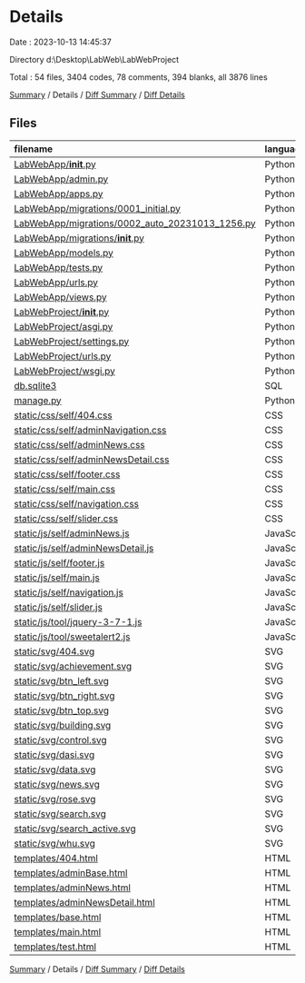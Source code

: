 # Details

Date : 2023-10-13 14:45:37

Directory d:\\Desktop\\LabWeb\\LabWebProject

Total : 54 files,  3404 codes, 78 comments, 394 blanks, all 3876 lines

[Summary](results.md) / Details / [Diff Summary](diff.md) / [Diff Details](diff-details.md)

## Files
| filename | language | code | comment | blank | total |
| :--- | :--- | ---: | ---: | ---: | ---: |
| [LabWebApp/__init__.py](/LabWebApp/__init__.py) | Python | 0 | 0 | 1 | 1 |
| [LabWebApp/admin.py](/LabWebApp/admin.py) | Python | 3 | 0 | 3 | 6 |
| [LabWebApp/apps.py](/LabWebApp/apps.py) | Python | 4 | 0 | 3 | 7 |
| [LabWebApp/migrations/0001_initial.py](/LabWebApp/migrations/0001_initial.py) | Python | 55 | 1 | 7 | 63 |
| [LabWebApp/migrations/0002_auto_20231013_1256.py](/LabWebApp/migrations/0002_auto_20231013_1256.py) | Python | 17 | 1 | 6 | 24 |
| [LabWebApp/migrations/__init__.py](/LabWebApp/migrations/__init__.py) | Python | 0 | 0 | 1 | 1 |
| [LabWebApp/models.py](/LabWebApp/models.py) | Python | 37 | 0 | 6 | 43 |
| [LabWebApp/tests.py](/LabWebApp/tests.py) | Python | 1 | 1 | 2 | 4 |
| [LabWebApp/urls.py](/LabWebApp/urls.py) | Python | 12 | 0 | 2 | 14 |
| [LabWebApp/views.py](/LabWebApp/views.py) | Python | 118 | 0 | 13 | 131 |
| [LabWebProject/__init__.py](/LabWebProject/__init__.py) | Python | 0 | 0 | 1 | 1 |
| [LabWebProject/asgi.py](/LabWebProject/asgi.py) | Python | 4 | 8 | 5 | 17 |
| [LabWebProject/settings.py](/LabWebProject/settings.py) | Python | 81 | 27 | 37 | 145 |
| [LabWebProject/urls.py](/LabWebProject/urls.py) | Python | 8 | 15 | 4 | 27 |
| [LabWebProject/wsgi.py](/LabWebProject/wsgi.py) | Python | 4 | 8 | 5 | 17 |
| [db.sqlite3](/db.sqlite3) | SQL | 0 | 0 | 1 | 1 |
| [manage.py](/manage.py) | Python | 15 | 3 | 5 | 23 |
| [static/css/self/404.css](/static/css/self/404.css) | CSS | 83 | 0 | 12 | 95 |
| [static/css/self/adminNavigation.css](/static/css/self/adminNavigation.css) | CSS | 106 | 0 | 16 | 122 |
| [static/css/self/adminNews.css](/static/css/self/adminNews.css) | CSS | 166 | 0 | 26 | 192 |
| [static/css/self/adminNewsDetail.css](/static/css/self/adminNewsDetail.css) | CSS | 259 | 0 | 46 | 305 |
| [static/css/self/footer.css](/static/css/self/footer.css) | CSS | 66 | 0 | 13 | 79 |
| [static/css/self/main.css](/static/css/self/main.css) | CSS | 395 | 0 | 56 | 451 |
| [static/css/self/navigation.css](/static/css/self/navigation.css) | CSS | 262 | 0 | 33 | 295 |
| [static/css/self/slider.css](/static/css/self/slider.css) | CSS | 150 | 0 | 21 | 171 |
| [static/js/self/adminNews.js](/static/js/self/adminNews.js) | JavaScript | 95 | 0 | 3 | 98 |
| [static/js/self/adminNewsDetail.js](/static/js/self/adminNewsDetail.js) | JavaScript | 180 | 0 | 12 | 192 |
| [static/js/self/footer.js](/static/js/self/footer.js) | JavaScript | 0 | 0 | 1 | 1 |
| [static/js/self/main.js](/static/js/self/main.js) | JavaScript | 222 | 7 | 20 | 249 |
| [static/js/self/navigation.js](/static/js/self/navigation.js) | JavaScript | 166 | 0 | 12 | 178 |
| [static/js/self/slider.js](/static/js/self/slider.js) | JavaScript | 125 | 0 | 13 | 138 |
| [static/js/tool/jquery-3-7-1.js](/static/js/tool/jquery-3-7-1.js) | JavaScript | 1 | 1 | 1 | 3 |
| [static/js/tool/sweetalert2.js](/static/js/tool/sweetalert2.js) | JavaScript | 2 | 0 | 0 | 2 |
| [static/svg/404.svg](/static/svg/404.svg) | SVG | 8 | 0 | 0 | 8 |
| [static/svg/achievement.svg](/static/svg/achievement.svg) | SVG | 5 | 1 | 0 | 6 |
| [static/svg/btn_left.svg](/static/svg/btn_left.svg) | SVG | 6 | 0 | 0 | 6 |
| [static/svg/btn_right.svg](/static/svg/btn_right.svg) | SVG | 6 | 0 | 0 | 6 |
| [static/svg/btn_top.svg](/static/svg/btn_top.svg) | SVG | 6 | 0 | 0 | 6 |
| [static/svg/building.svg](/static/svg/building.svg) | SVG | 40 | 0 | 0 | 40 |
| [static/svg/control.svg](/static/svg/control.svg) | SVG | 32 | 0 | 0 | 32 |
| [static/svg/dasi.svg](/static/svg/dasi.svg) | SVG | 13 | 0 | 1 | 14 |
| [static/svg/data.svg](/static/svg/data.svg) | SVG | 20 | 1 | 1 | 22 |
| [static/svg/news.svg](/static/svg/news.svg) | SVG | 16 | 1 | 1 | 18 |
| [static/svg/rose.svg](/static/svg/rose.svg) | SVG | 28 | 1 | 1 | 30 |
| [static/svg/search.svg](/static/svg/search.svg) | SVG | 6 | 0 | 0 | 6 |
| [static/svg/search_active.svg](/static/svg/search_active.svg) | SVG | 22 | 0 | 1 | 23 |
| [static/svg/whu.svg](/static/svg/whu.svg) | SVG | 22 | 0 | 0 | 22 |
| [templates/404.html](/templates/404.html) | HTML | 30 | 0 | 0 | 30 |
| [templates/adminBase.html](/templates/adminBase.html) | HTML | 33 | 0 | 0 | 33 |
| [templates/adminNews.html](/templates/adminNews.html) | HTML | 29 | 0 | 0 | 29 |
| [templates/adminNewsDetail.html](/templates/adminNewsDetail.html) | HTML | 76 | 0 | 0 | 76 |
| [templates/base.html](/templates/base.html) | HTML | 122 | 0 | 0 | 122 |
| [templates/main.html](/templates/main.html) | HTML | 190 | 0 | 1 | 191 |
| [templates/test.html](/templates/test.html) | HTML | 57 | 2 | 1 | 60 |

[Summary](results.md) / Details / [Diff Summary](diff.md) / [Diff Details](diff-details.md)